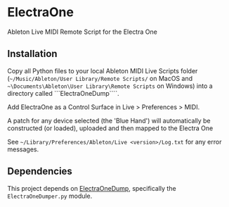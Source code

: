 # ElectraOne

Ableton Live MIDI Remote Script for the Electra One


## Installation

Copy all Python files to your local Ableton MIDI Live Scripts folder (```~/Music/Ableton/User Library/Remote Scripts/``` on MacOS and
```~\Documents\Ableton\User Library\Remote Scripts``` on Windows) into a directory called ```ElectraOneDump````.

Add ElectraOne as a Control Surface in Live > Preferences > MIDI.

A patch for any device selected (the 'Blue Hand') will automatically be constructed (or loaded), uploaded and then mapped to the Electra One

See ```~/Library/Preferences/Ableton/Live <version>/Log.txt``` for any error messages.

## Dependencies

This project depends on [ElectraOneDump](https://github.com/xot/ElectraOneDump), specifically the 
```ElectraOneDumper.py``` module.
